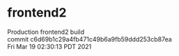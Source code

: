 # frontend2  
Production frontend2 build  
commit c6d69b1c29a4fb471c49b6a9fb59ddd253cb87ea  
Fri Mar 19 02:30:13 PDT 2021  
